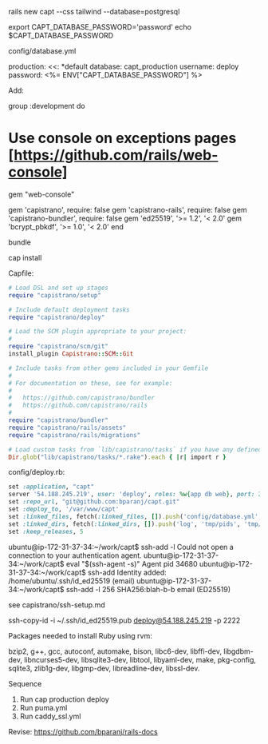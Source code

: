 rails new capt --css tailwind --database=postgresql

export CAPT_DATABASE_PASSWORD='password'
echo $CAPT_DATABASE_PASSWORD

config/database.yml

production:
  <<: *default
  database: capt_production
  username: deploy 
  password: <%= ENV["CAPT_DATABASE_PASSWORD"] %>

Add:

group :development do
  # Use console on exceptions pages [https://github.com/rails/web-console]
  gem "web-console"
  
  gem 'capistrano', require: false
  gem 'capistrano-rails', require: false
  gem 'capistrano-bundler', require: false
  gem 'ed25519', '>= 1.2', '< 2.0'
  gem 'bcrypt_pbkdf', '>= 1.0', '< 2.0'
end

bundle

cap install

Capfile:

```ruby
# Load DSL and set up stages
require "capistrano/setup"

# Include default deployment tasks
require "capistrano/deploy"

# Load the SCM plugin appropriate to your project:
#
require "capistrano/scm/git"
install_plugin Capistrano::SCM::Git

# Include tasks from other gems included in your Gemfile
#
# For documentation on these, see for example:
#
#   https://github.com/capistrano/bundler
#   https://github.com/capistrano/rails
#
require "capistrano/bundler"
require "capistrano/rails/assets"
require "capistrano/rails/migrations"

# Load custom tasks from `lib/capistrano/tasks` if you have any defined
Dir.glob("lib/capistrano/tasks/*.rake").each { |r| import r }
```

config/deploy.rb:

```ruby
set :application, "capt"
server '54.188.245.219', user: 'deploy', roles: %w{app db web}, port: 2222
set :repo_url, "git@github.com:bparanj/capt.git"
set :deploy_to, '/var/www/capt'
set :linked_files, fetch(:linked_files, []).push('config/database.yml', 'config/master.key')
set :linked_dirs, fetch(:linked_dirs, []).push('log', 'tmp/pids', 'tmp/cache', 'tmp/sockets', 'public/system', 'public/uploads')
set :keep_releases, 5
```

ubuntu@ip-172-31-37-34:~/work/capt$ ssh-add -l
Could not open a connection to your authentication agent.
ubuntu@ip-172-31-37-34:~/work/capt$ eval "$(ssh-agent -s)"
Agent pid 34680
ubuntu@ip-172-31-37-34:~/work/capt$ ssh-add
Identity added: /home/ubuntu/.ssh/id_ed25519 (email)
ubuntu@ip-172-31-37-34:~/work/capt$ ssh-add -l
256 SHA256:blah-b-b email (ED25519)

see capistrano/ssh-setup.md

ssh-copy-id -i ~/.ssh/id_ed25519.pub deploy@54.188.245.219 -p 2222


Packages needed to install Ruby using rvm:

 bzip2, g++, gcc, autoconf, automake, bison, libc6-dev, libffi-dev, libgdbm-dev, libncurses5-dev, libsqlite3-dev, libtool, libyaml-dev, make, pkg-config, sqlite3, zlib1g-dev, libgmp-dev, libreadline-dev, libssl-dev.

Sequence

1. Run cap production deploy
2. Run puma.yml
3. Run caddy_ssl.yml

Revise: https://github.com/bparanj/rails-docs
